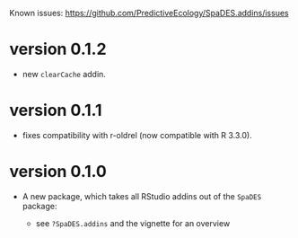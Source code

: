 Known issues: https://github.com/PredictiveEcology/SpaDES.addins/issues

version 0.1.2
=============

* new `clearCache` addin.

version 0.1.1
=============

* fixes compatibility with r-oldrel (now compatible with R 3.3.0).

version 0.1.0
=============

* A new package, which takes all RStudio addins out of the `SpaDES` package:

    - see `?SpaDES.addins` and the vignette for an overview
